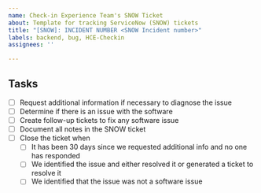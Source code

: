 ```yaml
---
name: Check-in Experience Team's SNOW Ticket
about: Template for tracking ServiceNow (SNOW) tickets
title: "[SNOW]: INCIDENT NUMBER <SNOW Incident number>"
labels: backend, bug, HCE-Checkin
assignees: ''

---
```


## Tasks
- [ ] Request additional information if necessary to diagnose the issue
- [ ] Determine if there is an issue with the software
- [ ] Create follow-up tickets to fix any software issue
- [ ] Document all notes in the SNOW ticket
- [ ] Close the ticket when
     - [ ] It has been 30 days since we requested additional info and no one has responded
     - [ ] We identified the issue and either resolved it or generated a ticket to resolve it
     - [ ] We identified that the issue was not a software issue
